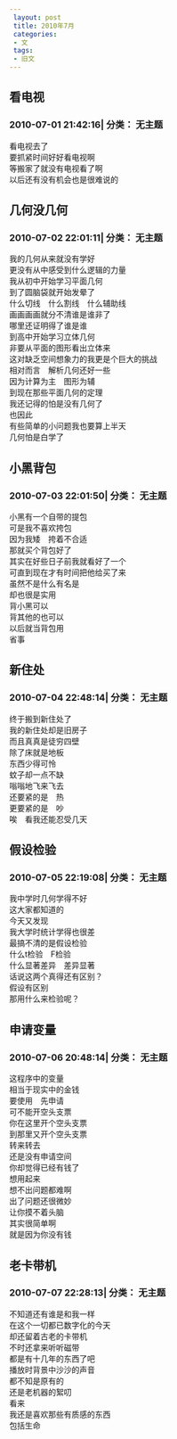 ```yaml
---
 layout: post
 title: 2010年7月
 categories: 
 - 文
 tags:
 - 旧文
---
```


## 看电视

### 2010-07-01 21:42:16|  分类： 无主题

看电视去了<br/>
要抓紧时间好好看电视啊<br/>
等搬家了就没有电视看了啊<br/>
以后还有没有机会也是很难说的<br/>

## 几何没几何

### 2010-07-02 22:01:11|  分类： 无主题

我的几何从来就没有学好<br/>
更没有从中感受到什么逻辑的力量<br/>
我从初中开始学习平面几何<br/>
到了圆脑袋就开始发晕了<br/>
什么切线　什么割线　什么辅助线<br/>
画画画画就分不清谁是谁非了<br/>
哪里还证明得了谁是谁<br/>
到高中开始学习立体几何<br/>
非要从平面的图形看出立体来<br/>
这对缺乏空间想象力的我更是个巨大的挑战<br/>
相对而言　解析几何还好一些<br/>
因为计算为主　图形为辅<br/>
到现在那些平面几何的定理<br/>
我还记得的怕是没有几何了<br/>
也因此<br/>
有些简单的小问题我也要算上半天<br/>
几何怕是白学了<br/>

## 小黑背包

### 2010-07-03 22:01:50|  分类： 无主题

小黑有一个自带的提包<br/>
可是我不喜欢挎包<br/>
因为我矮　挎着不合适<br/>
那就买个背包好了<br/>
其实在好些日子前我就看好了一个<br/>
可直到现在才有时间把他给买了来<br/>
虽然不是什么有名是<br/>
却也很是实用<br/>
背小黑可以<br/>
背其他的也可以<br/>
以后就当背包用<br/>
省事<br/>

## 新住处

### 2010-07-04 22:48:14|  分类： 无主题

终于搬到新住处了<br/>
我的新住处却是旧房子<br/>
而且真真是徒穷四壁<br/>
除了床就是地板<br/>
东西少得可怜<br/>
蚊子却一点不缺<br/>
嗡嗡地飞来飞去<br/>
还要紧的是　热<br/>
更要紧的是　吵<br/>
唉　看我还能忍受几天<br/>

## 假设检验

### 2010-07-05 22:19:08|  分类： 无主题

我中学时几何学得不好<br/>
这大家都知道的<br/>
今天又发现<br/>
我大学时统计学得也很差<br/>
最搞不清的是假设检验<br/>
什么t检验　F检验<br/>
什么显著差异　差异显著<br/>
话说这两个真得还有区别？<br/>
假设有区别<br/>
那用什么来检验呢？<br/>

## 申请变量

### 2010-07-06 20:48:14|  分类： 无主题

这程序中的变量<br/>
相当于现实中的金钱<br/>
要使用　先申请<br/>
可不能开空头支票<br/>
你在这里开个空头支票<br/>
到那里又开个空头支票<br/>
转来转去<br/>
还是没有申请空间<br/>
你却觉得已经有钱了<br/>
想用起来<br/>
想不出问题都难啊<br/>
出了问题还很微妙<br/>
让你摸不着头脑<br/>
其实很简单啊<br/>
就是因为你没有钱<br/>

## 老卡带机

### 2010-07-07 22:28:13|  分类： 无主题

不知道还有谁是和我一样<br/>
在这个一切都已数字化的今天<br/>
却还留着古老的卡带机<br/>
不时还拿来听听磁带<br/>
都是有十几年的东西了吧<br/>
播放时背景中沙沙的声音<br/>
都不知是原有的<br/>
还是老机器的絮叨<br/>
看来<br/>
我还是喜欢那些有质感的东西<br/>
包括生命<br/>

<script type="text/javascript"> 	var Npag=0, Npre=0, Nmax=-1
; Nmin=1; 	for(var i=Nmin; i<=Nmax; i++) 	document.getElementById("#"+i).style.display="none"; 	document.onkeydown = chang_page; 	function chang_page() { 	if(event.keyCode == 37 || event.keyCode == 38) { Npag--; Npre=Npag+1; } 	if(event.keyCode == 39 || event.keyCode == 40 || event.keyCode == 32) { Npag++; Npre=Npag-1 } 	if(Npag>Nmax) { Npag=Nmin; Npre=Nmax; } 	if(Npag<Nmin) { Npag=Nmax; Npre=Nmin; } 	document.getElementById("#"+Npag).style.display="block"; 	document.getElementById("#"+Npre).style.display="none"; 	}</script>
